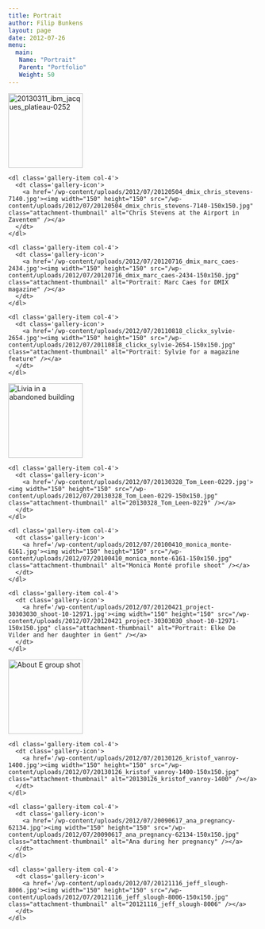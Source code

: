 ```yaml
---
title: Portrait
author: Filip Bunkens
layout: page
date: 2012-07-26
menu:
  main:
   Name: "Portrait"
   Parent: "Portfolio"
   Weight: 50
---
```

<div id='gallery-225-1' class='gallery gallery-225'>
  <div class='gallery-row gallery-clear'>
    <dl class='gallery-item col-4'>
      <dt class='gallery-icon'>
        <a href='/wp-content/uploads/2012/07/20130311_ibm_jacques_platieau-02521.jpg'><img width="150" height="150" src="/wp-content/uploads/2012/07/20130311_ibm_jacques_platieau-02521-150x150.jpg" class="attachment-thumbnail" alt="20130311_ibm_jacques_platieau-0252" /></a>
      </dt>
    </dl>
    
    <dl class='gallery-item col-4'>
      <dt class='gallery-icon'>
        <a href='/wp-content/uploads/2012/07/20120504_dmix_chris_stevens-7140.jpg'><img width="150" height="150" src="/wp-content/uploads/2012/07/20120504_dmix_chris_stevens-7140-150x150.jpg" class="attachment-thumbnail" alt="Chris Stevens at the Airport in Zaventem" /></a>
      </dt>
    </dl>
    
    <dl class='gallery-item col-4'>
      <dt class='gallery-icon'>
        <a href='/wp-content/uploads/2012/07/20120716_dmix_marc_caes-2434.jpg'><img width="150" height="150" src="/wp-content/uploads/2012/07/20120716_dmix_marc_caes-2434-150x150.jpg" class="attachment-thumbnail" alt="Portrait: Marc Caes for DMIX magazine" /></a>
      </dt>
    </dl>
    
    <dl class='gallery-item col-4'>
      <dt class='gallery-icon'>
        <a href='/wp-content/uploads/2012/07/20110818_clickx_sylvie-2654.jpg'><img width="150" height="150" src="/wp-content/uploads/2012/07/20110818_clickx_sylvie-2654-150x150.jpg" class="attachment-thumbnail" alt="Portrait: Sylvie for a magazine feature" /></a>
      </dt>
    </dl>
  </div>
  
  <div class='gallery-row gallery-clear'>
    <dl class='gallery-item col-4'>
      <dt class='gallery-icon'>
        <a href='/wp-content/uploads/2012/07/20090704_livia-74653.jpg'><img width="150" height="150" src="/wp-content/uploads/2012/07/20090704_livia-74653-150x150.jpg" class="attachment-thumbnail" alt="Livia in a abandoned building" /></a>
      </dt>
    </dl>
    
    <dl class='gallery-item col-4'>
      <dt class='gallery-icon'>
        <a href='/wp-content/uploads/2012/07/20130328_Tom_Leen-0229.jpg'><img width="150" height="150" src="/wp-content/uploads/2012/07/20130328_Tom_Leen-0229-150x150.jpg" class="attachment-thumbnail" alt="20130328_Tom_Leen-0229" /></a>
      </dt>
    </dl>
    
    <dl class='gallery-item col-4'>
      <dt class='gallery-icon'>
        <a href='/wp-content/uploads/2012/07/20100410_monica_monte-6161.jpg'><img width="150" height="150" src="/wp-content/uploads/2012/07/20100410_monica_monte-6161-150x150.jpg" class="attachment-thumbnail" alt="Monica Monté profile shoot" /></a>
      </dt>
    </dl>
    
    <dl class='gallery-item col-4'>
      <dt class='gallery-icon'>
        <a href='/wp-content/uploads/2012/07/20120421_project-30303030_shoot-10-12971.jpg'><img width="150" height="150" src="/wp-content/uploads/2012/07/20120421_project-30303030_shoot-10-12971-150x150.jpg" class="attachment-thumbnail" alt="Portrait: Elke De Vilder and her daughter in Gent" /></a>
      </dt>
    </dl>
  </div>
  
  <div class='gallery-row gallery-clear'>
    <dl class='gallery-item col-4'>
      <dt class='gallery-icon'>
        <a href='/wp-content/uploads/2012/07/20100822_feestermans-8021.jpg'><img width="150" height="150" src="/wp-content/uploads/2012/07/20100822_feestermans-8021-150x150.jpg" class="attachment-thumbnail" alt="About E group shot" /></a>
      </dt>
    </dl>
    
    <dl class='gallery-item col-4'>
      <dt class='gallery-icon'>
        <a href='/wp-content/uploads/2012/07/20130126_kristof_vanroy-1400.jpg'><img width="150" height="150" src="/wp-content/uploads/2012/07/20130126_kristof_vanroy-1400-150x150.jpg" class="attachment-thumbnail" alt="20130126_kristof_vanroy-1400" /></a>
      </dt>
    </dl>
    
    <dl class='gallery-item col-4'>
      <dt class='gallery-icon'>
        <a href='/wp-content/uploads/2012/07/20090617_ana_pregnancy-62134.jpg'><img width="150" height="150" src="/wp-content/uploads/2012/07/20090617_ana_pregnancy-62134-150x150.jpg" class="attachment-thumbnail" alt="Ana during her pregnancy" /></a>
      </dt>
    </dl>
    
    <dl class='gallery-item col-4'>
      <dt class='gallery-icon'>
        <a href='/wp-content/uploads/2012/07/20121116_jeff_slough-8006.jpg'><img width="150" height="150" src="/wp-content/uploads/2012/07/20121116_jeff_slough-8006-150x150.jpg" class="attachment-thumbnail" alt="20121116_jeff_slough-8006" /></a>
      </dt>
    </dl>
  </div>
</div>

<!-- .gallery -->